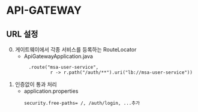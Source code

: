 # API-GATEWAY
## URL 설정
0. 게이트웨이에서 각종 서비스를 등록하는 RouteLocator
    - ApiGatewayApplication.java
   ```
        .route("msa-user-service",
                r -> r.path("/auth/**").uri("lb://msa-user-service"))
    ```
1. 인증없이 통과 처리
   - application.properties
       ```
       security.free-paths= /, /auth/login, ...추가
       ```